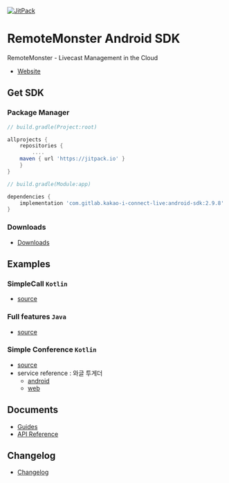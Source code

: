 [![JitPack](https://jitpack.io/v/com.gitlab.kakao-i-connect-live/android-sdk.svg)](https://jitpack.io/#com.gitlab.kakao-i-connect-live/android-sdk)

# RemoteMonster Android SDK

RemoteMonster - Livecast Management in the Cloud
* [Website](https://remotemonster.com)


## Get SDK

### Package Manager
```project:build.gradle
// build.gradle(Project:root)

allprojects {
    repositories {
    	....
	maven { url 'https://jitpack.io' }
    }
}
```

```module:build.gradle
// build.gradle(Module:app)

dependencies {
    implementation 'com.gitlab.kakao-i-connect-live:android-sdk:2.9.8'
}
```

### Downloads
* [Downloads](https://github.com/RemoteMonster/android-sdk/releases/)


## Examples

### SimpleCall `Kotlin`
* [source](https://github.com/RemoteMonster/android-sdk/tree/master/examples/SimpleCall)

### Full features `Java`
* [source](https://github.com/RemoteMonster/android-sdk/tree/master/examples/full/)

### Simple Conference `Kotlin`
* [source](https://github.com/RemoteMonster/android-sdk/tree/master/examples/SimpleConference)
* service reference : 와글 투게더
    * [android](https://play.google.com/store/apps/details?id=com.remotemonster.waggletogether)
    * [web](https://waggle.live/)

## Documents

* [Guides](https://docs.remotemonster.com/)
* [API Reference](https://remotemonster.github.io/android-sdk/)



## Changelog
* [Changelog](https://github.com/RemoteMonster/android-sdk/blob/master/CHANGELOG.md)
